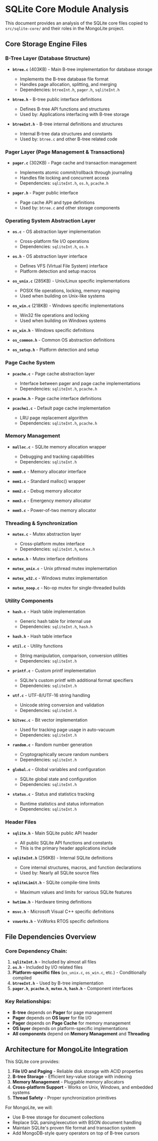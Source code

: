 # SQLite Core Module Analysis

This document provides an analysis of the SQLite core files copied to `src/sqlite-core/` and their roles in the MongoLite project.

## Core Storage Engine Files

### B-Tree Layer (Database Structure)
- **`btree.c`** (403KB) - Main B-tree implementation for database storage
  - Implements the B-tree database file format
  - Handles page allocation, splitting, and merging
  - Dependencies: `btreeInt.h`, `pager.h`, `sqliteInt.h`
  
- **`btree.h`** - B-tree public interface definitions
  - Defines B-tree API functions and structures
  - Used by: Applications interfacing with B-tree storage
  
- **`btreeInt.h`** - B-tree internal definitions and structures
  - Internal B-tree data structures and constants
  - Used by: `btree.c` and other B-tree related code

### Pager Layer (Page Management & Transactions)
- **`pager.c`** (302KB) - Page cache and transaction management
  - Implements atomic commit/rollback through journaling
  - Handles file locking and concurrent access
  - Dependencies: `sqliteInt.h`, `os.h`, `pcache.h`
  
- **`pager.h`** - Pager public interface
  - Page cache API and type definitions
  - Used by: `btree.c` and other storage components

### Operating System Abstraction Layer
- **`os.c`** - OS abstraction layer implementation
  - Cross-platform file I/O operations
  - Dependencies: `sqliteInt.h`, `os.h`
  
- **`os.h`** - OS abstraction layer interface
  - Defines VFS (Virtual File System) interface
  - Platform detection and setup macros
  
- **`os_unix.c`** (285KB) - Unix/Linux specific implementations
  - POSIX file operations, locking, memory mapping
  - Used when building on Unix-like systems
  
- **`os_win.c`** (218KB) - Windows specific implementations  
  - Win32 file operations and locking
  - Used when building on Windows systems
  
- **`os_win.h`** - Windows specific definitions
- **`os_common.h`** - Common OS abstraction definitions
- **`os_setup.h`** - Platform detection and setup

### Page Cache System
- **`pcache.c`** - Page cache abstraction layer
  - Interface between pager and page cache implementations
  - Dependencies: `sqliteInt.h`, `pcache.h`
  
- **`pcache.h`** - Page cache interface definitions
  
- **`pcache1.c`** - Default page cache implementation
  - LRU page replacement algorithm
  - Dependencies: `sqliteInt.h`, `pcache.h`

### Memory Management
- **`malloc.c`** - SQLite memory allocation wrapper
  - Debugging and tracking capabilities
  - Dependencies: `sqliteInt.h`
  
- **`mem0.c`** - Memory allocator interface
- **`mem1.c`** - Standard malloc() wrapper
- **`mem2.c`** - Debug memory allocator  
- **`mem3.c`** - Emergency memory allocator
- **`mem5.c`** - Power-of-two memory allocator

### Threading & Synchronization
- **`mutex.c`** - Mutex abstraction layer
  - Cross-platform mutex interface
  - Dependencies: `sqliteInt.h`, `mutex.h`
  
- **`mutex.h`** - Mutex interface definitions
- **`mutex_unix.c`** - Unix pthread mutex implementation
- **`mutex_w32.c`** - Windows mutex implementation  
- **`mutex_noop.c`** - No-op mutex for single-threaded builds

### Utility Components
- **`hash.c`** - Hash table implementation
  - Generic hash table for internal use
  - Dependencies: `sqliteInt.h`, `hash.h`
  
- **`hash.h`** - Hash table interface
  
- **`util.c`** - Utility functions
  - String manipulation, comparison, conversion utilities
  - Dependencies: `sqliteInt.h`
  
- **`printf.c`** - Custom printf implementation
  - SQLite's custom printf with additional format specifiers
  - Dependencies: `sqliteInt.h`
  
- **`utf.c`** - UTF-8/UTF-16 string handling
  - Unicode string conversion and validation
  - Dependencies: `sqliteInt.h`
  
- **`bitvec.c`** - Bit vector implementation
  - Used for tracking page usage in auto-vacuum
  - Dependencies: `sqliteInt.h`
  
- **`random.c`** - Random number generation
  - Cryptographically secure random numbers
  - Dependencies: `sqliteInt.h`
  
- **`global.c`** - Global variables and configuration
  - SQLite global state and configuration
  - Dependencies: `sqliteInt.h`
  
- **`status.c`** - Status and statistics tracking
  - Runtime statistics and status information
  - Dependencies: `sqliteInt.h`

### Header Files
- **`sqlite.h`** - Main SQLite public API header
  - All public SQLite API functions and constants
  - This is the primary header applications include
  
- **`sqliteInt.h`** (256KB) - Internal SQLite definitions
  - Core internal structures, macros, and function declarations
  - Used by: Nearly all SQLite source files
  
- **`sqliteLimit.h`** - SQLite compile-time limits
  - Maximum values and limits for various SQLite features
  
- **`hwtime.h`** - Hardware timing definitions
- **`msvc.h`** - Microsoft Visual C++ specific definitions
- **`vxworks.h`** - VxWorks RTOS specific definitions

## File Dependencies Overview

### Core Dependency Chain:
1. **`sqliteInt.h`** - Included by almost all files
2. **`os.h`** - Included by I/O related files  
3. **Platform-specific files** (`os_unix.c`, `os_win.c`, etc.) - Conditionally compiled
4. **`btreeInt.h`** - Used by B-tree implementation
5. **`pager.h`**, **`pcache.h`**, **`mutex.h`**, **`hash.h`** - Component interfaces

### Key Relationships:
- **B-tree** depends on **Pager** for page management
- **Pager** depends on **OS layer** for file I/O
- **Pager** depends on **Page Cache** for memory management
- **OS layer** depends on platform-specific implementations
- **All components** depend on **Memory Management** and **Threading**

## Architecture for MongoLite Integration

This SQLite core provides:
1. **File I/O and Paging** - Reliable disk storage with ACID properties
2. **B-tree Storage** - Efficient key-value storage with indexing
3. **Memory Management** - Pluggable memory allocators
4. **Cross-platform Support** - Works on Unix, Windows, and embedded systems
5. **Thread Safety** - Proper synchronization primitives

For MongoLite, we will:
- Use B-tree storage for document collections
- Replace SQL parsing/execution with BSON document handling
- Maintain SQLite's proven file format and transaction system
- Add MongoDB-style query operators on top of B-tree cursors